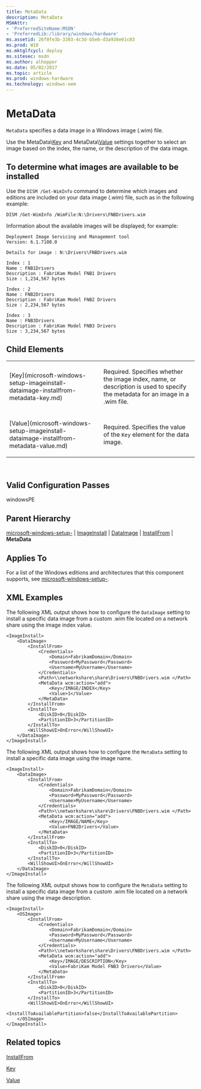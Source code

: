 ```yaml
---
title: MetaData
description: MetaData
MSHAttr:
- 'PreferredSiteName:MSDN'
- 'PreferredLib:/library/windows/hardware'
ms.assetid: 26f0fe3b-3303-4c3d-b5e6-d3a938e61c03
ms.prod: W10
ms.mktglfcycl: deploy
ms.sitesec: msdn
ms.author: alhopper
ms.date: 05/02/2017
ms.topic: article
ms.prod: windows-hardware
ms.technology: windows-oem
---
```


# MetaData


`MetaData` specifies a data image in a Windows image (.wim) file.

Use the MetaData\\[Key](microsoft-windows-setup-imageinstall-dataimage-installfrom-metadata-key.md) and MetaData\\[Value](microsoft-windows-setup-imageinstall-dataimage-installfrom-metadata-value.md) settings together to select an image based on the index, the name, or the description of the data image.

## To determine what images are available to be installed


Use the `DISM /Get-WimInfo` command to determine which images and editions are included on your data image (.wim) file, such as in the following example:

``` syntax
DISM /Get-WimInfo /WimFile:N:\Drivers\FNBDrivers.wim
```

Information about the available images will be displayed; for example:

``` syntax
Deployment Image Servicing and Management tool
Version: 6.1.7108.0
 
Details for image : N:\Drivers\FNBDrivers.wim
 
Index : 1
Name : FNB1Drivers
Description : FabriKam Model FNB1 Drivers
Size : 1,234,567 bytes
 
Index : 2
Name : FNB2Drivers
Description : FabriKam Model FNB2 Drivers
Size : 2,234,567 bytes
 
Index : 3
Name : FNB3Drivers
Description : FabriKam Model FNB3 Drivers
Size : 3,234,567 bytes
```

## Child Elements


<table>
<colgroup>
<col width="50%" />
<col width="50%" />
</colgroup>
<tbody>
<tr class="odd">
<td><p>[Key](microsoft-windows-setup-imageinstall-dataimage-installfrom-metadata-key.md)</p></td>
<td><p>Required. Specifies whether the image index, name, or description is used to specify the metadata for an image in a .wim file.</p></td>
</tr>
<tr class="even">
<td><p>[Value](microsoft-windows-setup-imageinstall-dataimage-installfrom-metadata-value.md)</p></td>
<td><p>Required. Specifies the value of the <code>Key</code> element for the data image.</p></td>
</tr>
</tbody>
</table>

 

## Valid Configuration Passes


windowsPE

## Parent Hierarchy


[microsoft-windows-setup-](microsoft-windows-setup.md) | [ImageInstall](microsoft-windows-setup-imageinstall.md) | [DataImage](microsoft-windows-setup-imageinstall-dataimage.md) | [InstallFrom](microsoft-windows-setup-imageinstall-dataimage-installfrom.md) | **MetaData**

## Applies To


For a list of the Windows editions and architectures that this component supports, see [microsoft-windows-setup-](microsoft-windows-setup.md).

## XML Examples


The following XML output shows how to configure the `DataImage` setting to install a specific data image from a custom .wim file located on a network share using the image index value.

``` syntax
<ImageInstall>
    <DataImage>
        <InstallFrom>
            <Credentials>
                <Domain>FabrikamDomain</Domain>
                <Password>MyPassword</Password>
                <Username>MyUsername</Username>
            </Credentials>
            <Path>\\networkshare\share\Drivers\FNBDrivers.wim </Path>
            <MetaData wcm:action="add">
                <Key>/IMAGE/INDEX</Key>
                <Value>1</Value>
            </MetaData>
        </InstallFrom>
        <InstallTo>
            <DiskID>0</DiskID>
            <PartitionID>3</PartitionID>
        </InstallTo>
        <WillShowUI>OnError</WillShowUI>
    </DataImage>
</ImageInstall>
```

The following XML output shows how to configure the `MetaData` setting to install a specific data image using the image name.

``` syntax
<ImageInstall>
    <DataImage>
        <InstallFrom>
            <Credentials>
                <Domain>FabrikamDomain</Domain>
                <Password>MyPassword</Password>
                <Username>MyUsername</Username>
            </Credentials>
            <Path>\\networkshare\share\Drivers\FNBDrivers.wim </Path>
            <MetaData wcm:action="add">
                <Key>/IMAGE/NAME</Key>
                <Value>FNB2Drivers</Value>
            </MetaData>
        </InstallFrom>
        <InstallTo>
            <DiskID>0</DiskID>
            <PartitionID>3</PartitionID>
        </InstallTo>
        <WillShowUI>OnError</WillShowUI>
    </DataImage>
</ImageInstall>
```

The following XML output shows how to configure the `MetaData` setting to install a specific data image from a custom .wim file located on a network share using the image description.

``` syntax
<ImageInstall>
    <OSImage>
        <InstallFrom>
            <Credentials>
                <Domain>FabrikamDomain</Domain>
                <Password>MyPassword</Password>
                <Username>MyUsername</Username>
            </Credentials>
            <Path>\\networkshare\share\Drivers\FNBDrivers.wim </Path>
            <MetaData wcm:action="add">
                <Key>/IMAGE/DESCRIPTION</Key>
                <Value>FabriKam Model FNB3 Drivers</Value>
            </MetaData>
        </InstallFrom>
        <InstallTo>
            <DiskID>0</DiskID>
            <PartitionID>3</PartitionID>
        </InstallTo>
        <WillShowUI>OnError</WillShowUI>
        <InstallToAvailablePartition>false</InstallToAvailablePartition>
    </OSImage>
</ImageInstall>
```

## Related topics


[InstallFrom](microsoft-windows-setup-imageinstall-dataimage-installfrom.md)

[Key](microsoft-windows-setup-imageinstall-dataimage-installfrom-metadata-key.md)

[Value](microsoft-windows-setup-imageinstall-dataimage-installfrom-metadata-value.md)

 

 







